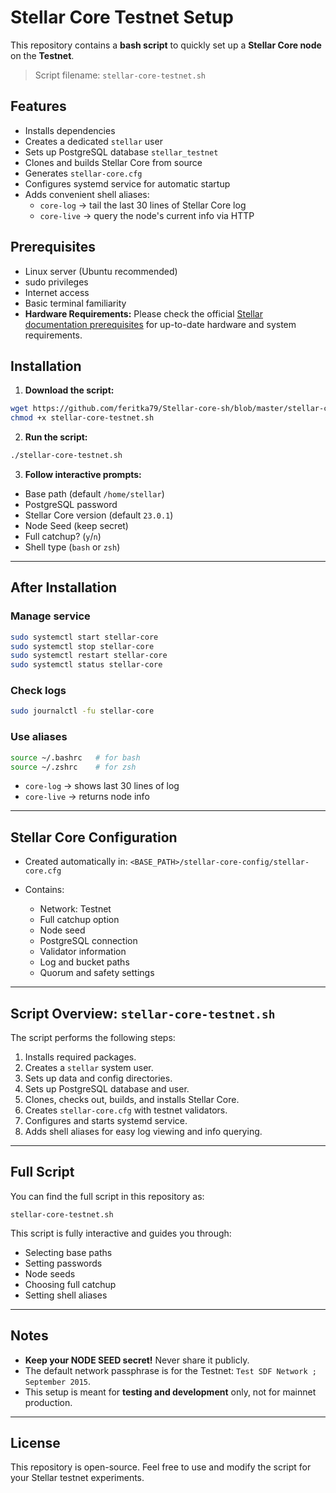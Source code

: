 # Stellar Core Testnet Setup

This repository contains a **bash script** to quickly set up a **Stellar Core node** on the **Testnet**.

> Script filename: `stellar-core-testnet.sh`


## Features

- Installs dependencies
- Creates a dedicated `stellar` user
- Sets up PostgreSQL database `stellar_testnet`
- Clones and builds Stellar Core from source
- Generates `stellar-core.cfg`
- Configures systemd service for automatic startup
- Adds convenient shell aliases:
  - `core-log` → tail the last 30 lines of Stellar Core log
  - `core-live` → query the node's current info via HTTP


## Prerequisites

- Linux server (Ubuntu recommended)
- sudo privileges
- Internet access
- Basic terminal familiarity
- **Hardware Requirements:** Please check the official [Stellar documentation prerequisites](https://developers.stellar.org/docs/validators/admin-guide/prerequisites) for up-to-date hardware and system requirements.


## Installation

1. **Download the script:**

```bash
wget https://github.com/feritka79/Stellar-core-sh/blob/master/stellar-core-testnet.sh
chmod +x stellar-core-testnet.sh
```

2. **Run the script:**

```bash
./stellar-core-testnet.sh
```

3. **Follow interactive prompts:**

- Base path (default `/home/stellar`)
- PostgreSQL password
- Stellar Core version (default `23.0.1`)
- Node Seed (keep secret)
- Full catchup? (`y`/`n`)
- Shell type (`bash` or `zsh`)

---

## After Installation

### Manage service

```bash
sudo systemctl start stellar-core
sudo systemctl stop stellar-core
sudo systemctl restart stellar-core
sudo systemctl status stellar-core
```

### Check logs

```bash
sudo journalctl -fu stellar-core
```

### Use aliases

```bash
source ~/.bashrc   # for bash
source ~/.zshrc    # for zsh
```

- `core-log` → shows last 30 lines of log
- `core-live` → returns node info

---

## Stellar Core Configuration

- Created automatically in: `<BASE_PATH>/stellar-core-config/stellar-core.cfg`
- Contains:

  - Network: Testnet
  - Full catchup option
  - Node seed
  - PostgreSQL connection
  - Validator information
  - Log and bucket paths
  - Quorum and safety settings

---

## Script Overview: `stellar-core-testnet.sh`

The script performs the following steps:

1. Installs required packages.
2. Creates a `stellar` system user.
3. Sets up data and config directories.
4. Sets up PostgreSQL database and user.
5. Clones, checks out, builds, and installs Stellar Core.
6. Creates `stellar-core.cfg` with testnet validators.
7. Configures and starts systemd service.
8. Adds shell aliases for easy log viewing and info querying.

---

## Full Script

You can find the full script in this repository as:

```
stellar-core-testnet.sh
```

This script is fully interactive and guides you through:

- Selecting base paths
- Setting passwords
- Node seeds
- Choosing full catchup
- Setting shell aliases

---

## Notes

- **Keep your NODE SEED secret!** Never share it publicly.
- The default network passphrase is for the Testnet: `Test SDF Network ; September 2015`.
- This setup is meant for **testing and development** only, not for mainnet production.

---

## License

This repository is open-source. Feel free to use and modify the script for your Stellar testnet experiments.
